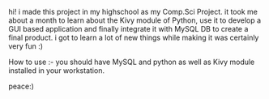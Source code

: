 hi!
i made this project in my highschool as my Comp.Sci Project.
it took me about a month to learn about the Kivy module of Python, use it to develop a GUI based application and finally integrate it with MySQL DB to create a final product. 
i got to learn a lot of new things while making it was certainly very fun :)

How to use :-
you should have MySQL and python as well as Kivy module installed in your workstation.

peace:)
